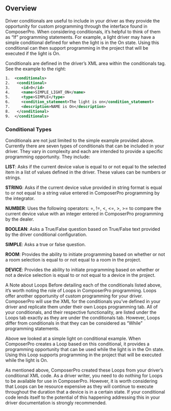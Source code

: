 ## Overview

Driver conditionals are useful to include in your driver as they provide the opportunity for custom programming through the interface found in ComposerPro. When considering conditionals, it’s helpful to think of them as “If” programming statements. For example, a light driver may have a simple conditional defined for when the light is in the On state. Using this conditional can then support programming in the project that will be executed if the light is On.

Conditionals are defined in the driver’s XML area within the conditionals tag. See the example to the right:

```xml
1.  <conditionals>
2.   <conditional>
3.     <id>0</id>
4.     <name>SIMPLE_LIGHT_ON</name>
5.     <type>SIMPLE</type>
6.     <condition_statement>The light is on</condition_statement>
7.     <description>NAME is On</description>
8.   </conditional>
9.  </conditionals>
```


### Conditional Types

Conditionals are not just limited to the simple example provided above. Currently there are seven types of conditionals that can be included in your driver. They vary in complexity and each are intended to provide a specific programming opportunity. They include:

**LIST**: Asks if the current device value is equal to or not equal to the selected item in a list of values defined in the driver. These values can be numbers or strings.

**STRING**: Asks if the current device value provided in string format is equal to or not equal to a string value entered in ComposerPro programming by the integrator.

**NUMBER**: Uses the following operators: =, !=, \<, \<=, \>, \>= to compare the current device value with an integer entered in ComposerPro programming by the dealer.

**BOOLEAN**: Asks a True/False question based on True/False text provided by the driver conditional configuration.

**SIMPLE**: Asks a true or false question.

**ROOM**: Provides the ability to initiate programming based on whether or not a room selection is equal to or not equal to a room in the project.

**DEVICE**: Provides the ability to initiate programming based on whether or not a device selection is equal to or not equal to a device in the project.

A Note about Loops
Before detailing each of the conditionals listed above, it’s worth noting the role of Loops in ComposerPro programming. Loops offer another opportunity of custom programming for your driver. ComposerPro will use the XML for the conditionals you’ve defined in your driver and replicate them under their own Loops programming tab. All of your conditionals, and their respective functionality, are listed under the Loops tab exactly as they are under the conditionals tab. However, Loops differ from conditionals in that they can be considered as “While” programming statements. 

Above we looked at a simple light on conditional example. When ComposerPro creates a Loop based on this conditional, it provides a programming opportunity that can be used while the light is in the On state. Using this Loop supports programming in the project that will be executed while the light is On.

As mentioned above, ComposerPro created these Loops from your driver’s conditional XML code. As a driver writer, you need to do nothing for Loops to be available for use in ComposerPro. However, it is worth considering that Loops can be resource expensive as they will continue to execute throughout the duration that a device is in a certain state. If your conditional code lends itself to the potential of this happening addressing this in your driver documentation is strongly recommended.
